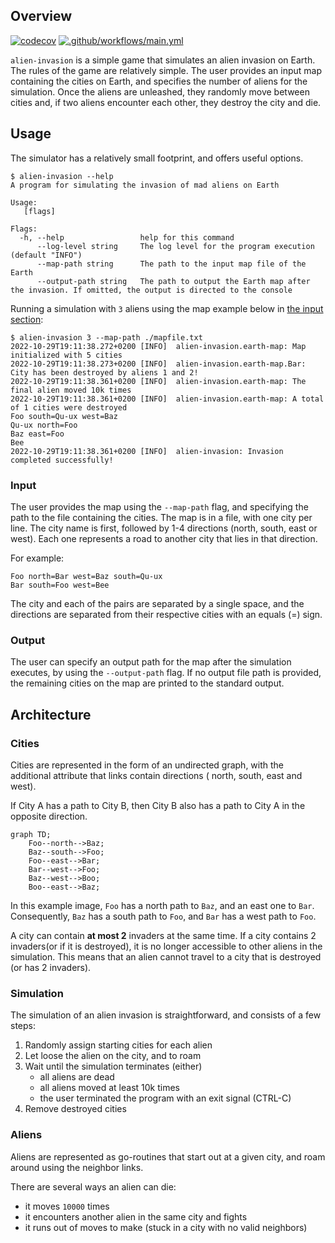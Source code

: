 ## Overview

[![codecov](https://codecov.io/gh/zivkovicmilos/alien-invasion/branch/main/graph/badge.svg?token=UGS2JOFGUP)](https://codecov.io/gh/zivkovicmilos/alien-invasion)
[![.github/workflows/main.yml](https://github.com/zivkovicmilos/alien-invasion/actions/workflows/main.yml/badge.svg)](https://github.com/zivkovicmilos/alien-invasion/actions/workflows/main.yml)

`alien-invasion` is a simple game that simulates an alien invasion on Earth. The rules of the game are relatively
simple. The user provides an input map containing the cities on Earth, and specifies the number of aliens for the
simulation.
Once the aliens are unleashed, they randomly move between cities and, if two aliens encounter each other, they destroy
the city and die.

## Usage

The simulator has a relatively small footprint, and offers useful options.

```
$ alien-invasion --help
A program for simulating the invasion of mad aliens on Earth

Usage:
   [flags]

Flags:
  -h, --help                 help for this command
      --log-level string     The log level for the program execution (default "INFO")
      --map-path string      The path to the input map file of the Earth
      --output-path string   The path to output the Earth map after the invasion. If omitted, the output is directed to the console
```

Running a simulation with `3` aliens using the map example below in [the input section](#input):

```
$ alien-invasion 3 --map-path ./mapfile.txt
2022-10-29T19:11:38.272+0200 [INFO]  alien-invasion.earth-map: Map initialized with 5 cities
2022-10-29T19:11:38.273+0200 [INFO]  alien-invasion.earth-map.Bar: City has been destroyed by aliens 1 and 2!
2022-10-29T19:11:38.361+0200 [INFO]  alien-invasion.earth-map: The final alien moved 10k times
2022-10-29T19:11:38.361+0200 [INFO]  alien-invasion.earth-map: A total of 1 cities were destroyed
Foo south=Qu-ux west=Baz
Qu-ux north=Foo
Baz east=Foo
Bee
2022-10-29T19:11:38.361+0200 [INFO]  alien-invasion: Invasion completed successfully!
```

### Input

The user provides the map using the `--map-path` flag, and specifying the path to the file containing the cities.
The map is in a file, with one city per line. The city name is first, followed by 1-4 directions (north, south, east or
west). Each one represents a road to another city that lies in that direction.

For example:

```
Foo north=Bar west=Baz south=Qu-ux
Bar south=Foo west=Bee
```

The city and each of the pairs are separated by a single space, and the directions are separated from their respective
cities with an equals (=) sign.

### Output

The user can specify an output path for the map after the simulation executes, by using the `--output-path` flag.
If no output file path is provided, the remaining cities on the map are printed to the standard output.

## Architecture

### Cities

Cities are represented in the form of an undirected graph, with the additional attribute that links contain directions (
north, south, east and west).

If City A has a path to City B, then City B also has a path to City A in the opposite direction.

```mermaid
graph TD;
    Foo--north-->Baz;
    Baz--south-->Foo;
    Foo--east-->Bar;
    Bar--west-->Foo;
    Baz--west-->Boo;
    Boo--east-->Baz;
```

In this example image, `Foo` has a north path to `Baz`, and an east one to `Bar`. Consequently, `Baz` has a south path
to `Foo`, and `Bar` has a west path to `Foo`.

A city can contain **at most 2** invaders at the same time. If a city contains 2 invaders(or if it is destroyed), it is
no longer accessible to other aliens in the simulation. This means that an alien cannot travel to a city that is
destroyed (or has 2 invaders).

### Simulation

The simulation of an alien invasion is straightforward, and consists of a few steps:

1. Randomly assign starting cities for each alien
2. Let loose the alien on the city, and to roam
3. Wait until the simulation terminates (either)
    * all aliens are dead
    * all aliens moved at least 10k times
    * the user terminated the program with an exit signal (CTRL-C)
4. Remove destroyed cities

### Aliens

Aliens are represented as go-routines that start out at a given city, and roam around using the neighbor links.

There are several ways an alien can die:

* it moves `10000` times
* it encounters another alien in the same city and fights
* it runs out of moves to make (stuck in a city with no valid neighbors)
